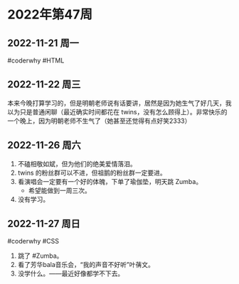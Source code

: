 # 2022年第47周

## 2022-11-21 周一
#coderwhy #HTML 

## 2022-11-22 周三
本来今晚打算学习的，但是明朝老师说有话要讲，居然是因为她生气了好几天，我以为只是普通闲聊（最近确实时间都花在 twins，没有怎么顾得上）。非常快乐的一个晚上，因为明朝老师不生气了（她甚至还觉得有点好笑2333）

## 2022-11-26 周六
1. 不磕相敬如斌，但为他们的绝美爱情落泪。
2. twins 的粉丝群可以不进，但祖鹅的粉丝群一定要进。
3. 看演唱会一定要有一个好的体魄，下单了瑜伽垫，明天跳 Zumba。
    - 希望能做到一周三次。
4. 没有学习。

## 2022-11-27 周日
#coderwhy #CSS
1. 跳了 #Zumba。
2. 看了芳华bala音乐会，“我的声音不好听”叶蒨文。
3. 没学什么。——最近好像都学不下去。

